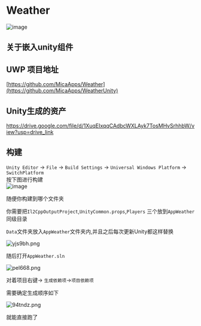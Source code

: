 # Weather

![image](https://github.com/DiskTools/Weather/assets/6630660/9a12f212-653c-4965-8ddb-e74a16f62e4e)

## 关于嵌入unity组件

## UWP 项目地址
[https://github.com/MicaApps/Weather](https://github.com/MicaApps/WeatherUnity)

## Unity生成的资产
https://drive.google.com/file/d/1XuqEIxqqCAdbcWXLAyk7TosMHvSrhhbW/view?usp=drive_link
## 构建
`Unity Editor` -> `File` -> `Build Settings` -> `Universal Windows Platform` -> `SwitchPlatform`  
按下图进行构建  
![image](https://github.com/MicaGames/InkBall/assets/68675068/4014a3a8-afec-41d2-b434-5709d854b9f7)  

随便你构建到哪个文件夹

你需要把`Il2CppOutputProject`,`UnityCommon.props`,`Players` 三个放到`AppWeather`同级目录

`Data`文件夹放入`AppWeather`文件夹内,并且之后每次更新Unity都这样替换


![yjs9bh.png](https://files.catbox.moe/yjs9bh.png)

随后打开`AppWeather.sln`

![pel668.png](https://files.catbox.moe/pel668.png)

对着项目右键-> `生成依赖项`->`项目依赖项`

需要确定生成顺序如下

![94tndz.png](https://files.catbox.moe/94tndz.png)

就能直接跑了


